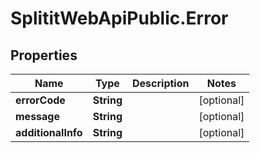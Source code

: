 # SplititWebApiPublic.Error

## Properties

Name | Type | Description | Notes
------------ | ------------- | ------------- | -------------
**errorCode** | **String** |  | [optional] 
**message** | **String** |  | [optional] 
**additionalInfo** | **String** |  | [optional] 


